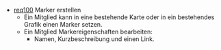 * [req100](https://github.com/PolitAktiv/politaktiv-requirements/tree/master/de/requirements/req100/req100.md) Marker erstellen 
  * Ein Mitglied kann in eine bestehende Karte oder in ein bestehendes Grafik einen Marker setzen.
  * Ein Mitglied Markereigenschaften bearbeiten:
    * Namen, Kurzbeschreibung und einen Link.